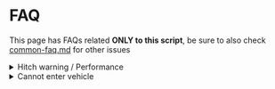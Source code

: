 # FAQ

This page has FAQs related **ONLY to this script**, be sure to also check [common-faq.md](../jaksams-scripts/common-faq.md "mention") for other issues

<details>

<summary>Hitch warning / Performance</summary>

If your server is showing hitches/performance issues, it's because in `vehicles_keys/integrations/sv_integrations.lua` you have the option `CONTINUOUSLY_REFRESH_PLAYERS_OWNED_VEHICLES` enabled

If you will disable the option, it won't cause performance issues, but you'll have to use the exports from the documentation to refresh the players owned vehicle (for example after they buy a new vehicle from a shop)

You can refer to [this page](fix-hotwiring-bought-car.md) to find some premade **examples**

_Note: external scripts integration is completely down to you_

</details>

<details>

<summary>Cannot enter vehicle</summary>

If after destroying a vehicle window, you can't enter the vehicle, it means you still have the script `qb-vehicleskeys` started.

Remove it to solve the issue

</details>
